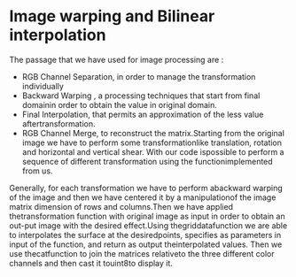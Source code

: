 # Image warping and Bilinear interpolation

The passage that we have used for image processing are :
* RGB Channel Separation, in order to manage the transformation individually
* Backward Warping , a processing techniques that start from final domainin order to obtain the value in original domain.
* Final Interpolation, that permits an approximation of the less value aftertransformation.
* RGB Channel Merge, to reconstruct the matrix.Starting from the original image we have to perform some transformationlike translation,  rotation and horizontal and vertical shear.  With our code ispossible  to  perform  a  sequence  of  different  transformation  using  the  functionimplemented from us.  

Generally, for each transformation we have to perform abackward warping of the image and then we have centered it by a manipulationof the image matrix dimension of rows and columns.Then we have applied thetransformation function with original image as input in order to obtain an out-put image with the desired effect.Using thegriddatafunction we are able to interpolates the surface at the desiredpoints, specifies as parameters in input of the function, and return as output theinterpolated values.  Then we use thecatfunction to join the matrices relativeto the three different color channels and then cast it touint8to display it.

